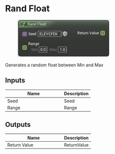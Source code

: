 # Rand Float

<div align="left" data-full-width="false"><figure><img src="../../../api/Random/Rand_Float.png" alt=""><figcaption></figcaption></figure></div>

Generates a random float between Min and Max

## Inputs

<table><thead><tr><th width="170">Name</th><th>Description</th></tr></thead><tbody><tr><td>Seed</td><td>Seed</td></tr><tr><td>Range</td><td>Range</td></tr></tbody></table>

## Outputs

<table><thead><tr><th width="170">Name</th><th>Description</th></tr></thead><tbody><tr><td>Return Value</td><td>ReturnValue</td></tr></tbody></table>
